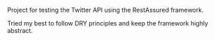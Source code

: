 Project for testing the Twitter API using the RestAssured framework.

Tried my best to follow DRY principles and keep the framework highly abstract.


